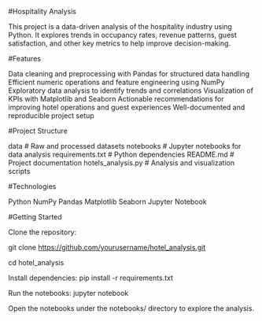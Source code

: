 #Hospitality Analysis


This project is a data-driven analysis of the hospitality industry using Python. It explores trends in occupancy rates, revenue patterns, guest satisfaction, and other key metrics to help improve decision-making.

#Features


Data cleaning and preprocessing with Pandas for structured data handling
Efficient numeric operations and feature engineering using NumPy
Exploratory data analysis to identify trends and correlations
Visualization of KPIs with Matplotlib and Seaborn
Actionable recommendations for improving hotel operations and guest experiences
Well-documented and reproducible project setup

#Project Structure


data                # Raw and processed datasets
notebooks          # Jupyter notebooks for data analysis
requirements.txt     # Python dependencies
README.md            # Project documentation
hotels_analysis.py          # Analysis and visualization scripts

#Technologies

Python
NumPy
Pandas
Matplotlib
Seaborn
Jupyter Notebook

#Getting Started


Clone the repository:

git clone https://github.com/yourusername/hotel_analysis.git

cd hotel_analysis

Install dependencies:
pip install -r requirements.txt

Run the notebooks:
jupyter notebook

Open the notebooks under the notebooks/ directory to explore the analysis.
